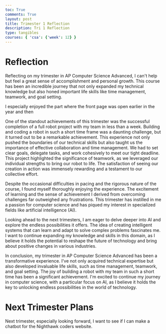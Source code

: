 ```yaml
---
toc: True
comments: True
layout: post
title: Trimester 1 Reflection
description: Tri 1 Reflection
type: tangibles
courses: { 'csa': {'week': 12} }
---
```


# Reflection
Reflecting on my trimester in AP Computer Science Advanced, I can't help but feel a great sense of accomplishment and personal growth. This course has been an incredible journey that not only expanded my technical knowledge but also honed important life skills like time management, teamwork, and goal setting.

I especially enjoyed the part where the front page was open earlier in the year and then 

One of the standout achievements of this trimester was the successful completion of a full robot project with my team in less than a week. Building and coding a robot in such a short time frame was a daunting challenge, but it turned out to be a remarkable achievement. This experience not only pushed the boundaries of our technical skills but also taught us the importance of effective collaboration and time management. We had to set clear goals, delegate tasks, and work cohesively to meet our tight deadline. This project highlighted the significance of teamwork, as we leveraged our individual strengths to bring our robot to life. The satisfaction of seeing our creation in action was immensely rewarding and a testament to our collective effort.

Despite the occasional difficulties in pacing and the rigorous nature of the course, I found myself thoroughly enjoying the experience. The excitement of learning and the sense of achievement I derived from overcoming challenges far outweighed any frustrations. This trimester has instilled in me a passion for computer science and has piqued my interest in specialized fields like artificial intelligence (AI).

Looking ahead to the next trimesters, I am eager to delve deeper into AI and explore the endless possibilities it offers. The idea of creating intelligent systems that can learn and adapt to solve complex problems fascinates me. I want to continue expanding my knowledge and skills in this domain, as I believe it holds the potential to reshape the future of technology and bring about positive changes in various industries.

In conclusion, my trimester in AP Computer Science Advanced has been a transformative experience. I've not only acquired technical expertise but also developed invaluable life skills, such as time management, teamwork, and goal setting. The joy of building a robot with my team in such a short time has been a significant achievement. I'm excited to continue my journey in computer science, with a particular focus on AI, as I believe it holds the key to unlocking endless possibilities in the world of technology.

# Next Trimester Plans
Next trimester, especially looking forward, I want to see if I can make a chatbot for the Nighthawk coders website.